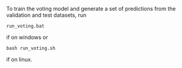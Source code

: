 To train the voting model and generate a set of predictions from the
validation and test datasets, run 
```
run_voting.bat 
```
if on windows or 
```
bash run_voting.sh
```
if on linux.
